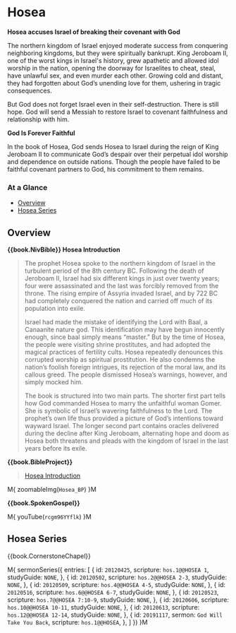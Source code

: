 # Hosea

**Hosea accuses Israel of breaking their covenant with God**

The northern kingdom of Israel enjoyed moderate success from
conquering neighboring kingdoms, but they were spiritually
bankrupt. King Jeroboam II, one of the worst kings in Israel's
history, grew apathetic and allowed idol worship in the nation,
opening the doorway for Israelites to cheat, steal, have unlawful sex,
and even murder each other. Growing cold and distant, they had
forgotten about God’s unending love for them, ushering in tragic
consequences.

But God does not forget Israel even in their self-destruction. There
is still hope. God will send a Messiah to restore Israel to covenant
faithfulness and relationship with him.

**God Is Forever Faithful**

In the book of Hosea, God sends Hosea to Israel during the reign of
King Jeroboam II to communicate God’s despair over their perpetual
idol worship and dependence on outside nations. Though the people have
failed to be faithful covenant partners to God, his commitment to them
remains.

### At a Glance

- [Overview](#overview)
- [Hosea Series](#hosea-series)


## Overview


**{{book.NivBible}} Hosea Introduction**

> The prophet Hosea spoke to the northern kingdom of Israel in the
> turbulent period of the 8th century BC. Following the death of Jeroboam
> II, Israel had six different kings in just over twenty years; four
> were assassinated and the last was forcibly removed from the
> throne. The rising empire of Assyria invaded Israel, and by 722 BC had
> completely conquered the nation and carried off much of its population
> into exile.
> 
> Israel had made the mistake of identifying the Lord with Baal, a
> Canaanite nature god. This identification may have begun innocently
> enough, since baal simply means “master.” But by the time of Hosea, the
> people were visiting shrine prostitutes, and had adopted the magical
> practices of fertility cults. Hosea repeatedly denounces this
> corrupted worship as spiritual prostitution. He also condemns the
> nation’s foolish foreign intrigues, its rejection of the moral law,
> and its callous greed. The people dismissed Hosea’s warnings, however,
> and simply mocked him.
> 
> The book is structured into two main parts. The shorter first part
> tells how God commanded Hosea to marry the unfaithful woman Gomer. She
> is symbolic of Israel’s wavering faithfulness to the Lord. The
> prophet’s own life thus provided a picture of God’s intentions toward
> wayward Israel. The longer second part contains oracles delivered
> during the decline after King Jeroboam, alternating hope and doom as
> Hosea both threatens and pleads with the kingdom of Israel in the last
> years before its exile.



**{{book.BibleProject}}**

> [Hosea Introduction](https://bibleproject.com/explore/video/hosea/)

M{ zoomableImg(`Hosea_BP`) }M


**{{book.SpokenGospel}}**

M{ youTube(`rcgm96YYflk`) }M




## Hosea Series

{{book.CornerstoneChapel}}

M{ sermonSeries({
  entries: [
    { id: `20120425`,                                   scripture: `hos.1@@HOSEA 1`,      studyGuide: `NONE`, },
    { id: `20120502`,                                   scripture: `hos.2@@HOSEA 2-3`,    studyGuide: `NONE`, },
    { id: `20120509`,                                   scripture: `hos.4@@HOSEA 4-5`,    studyGuide: `NONE`, },
    { id: `20120516`,                                   scripture: `hos.6@@HOSEA 6-7`,    studyGuide: `NONE`, },
    { id: `20120523`,                                   scripture: `hos.7@@HOSEA 7:10-9`, studyGuide: `NONE`, },
    { id: `20120606`,                                   scripture: `hos.10@@HOSEA 10-11`, studyGuide: `NONE`, },
    { id: `20120613`,                                   scripture: `hos.12@@HOSEA 12-14`, studyGuide: `NONE`, },
    { id: `20191117`, sermon: `God Will Take You Back`, scripture: `hos.1@@HOSEA`,                            },
  ]
}) }M

